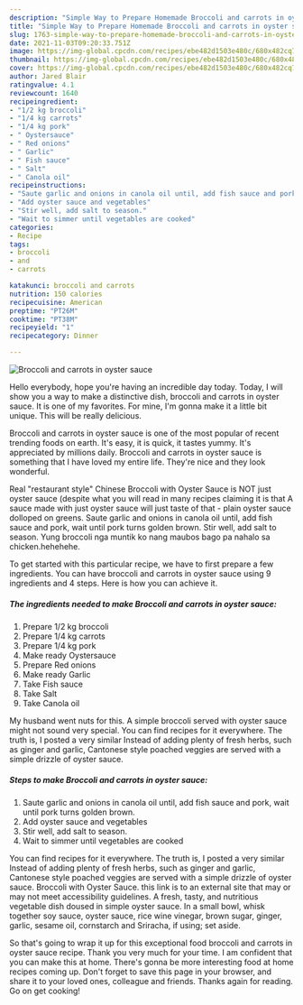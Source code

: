 ```yaml
---
description: "Simple Way to Prepare Homemade Broccoli and carrots in oyster sauce"
title: "Simple Way to Prepare Homemade Broccoli and carrots in oyster sauce"
slug: 1763-simple-way-to-prepare-homemade-broccoli-and-carrots-in-oyster-sauce
date: 2021-11-03T09:20:33.751Z
image: https://img-global.cpcdn.com/recipes/ebe482d1503e480c/680x482cq70/broccoli-and-carrots-in-oyster-sauce-recipe-main-photo.jpg
thumbnail: https://img-global.cpcdn.com/recipes/ebe482d1503e480c/680x482cq70/broccoli-and-carrots-in-oyster-sauce-recipe-main-photo.jpg
cover: https://img-global.cpcdn.com/recipes/ebe482d1503e480c/680x482cq70/broccoli-and-carrots-in-oyster-sauce-recipe-main-photo.jpg
author: Jared Blair
ratingvalue: 4.1
reviewcount: 1640
recipeingredient:
- "1/2 kg broccoli"
- "1/4 kg carrots"
- "1/4 kg pork"
- " Oystersauce"
- " Red onions"
- " Garlic"
- " Fish sauce"
- " Salt"
- " Canola oil"
recipeinstructions:
- "Saute garlic and onions in canola oil until, add fish sauce and pork, wait until pork turns golden brown."
- "Add oyster sauce and vegetables"
- "Stir well, add salt to season."
- "Wait to simmer until vegetables are cooked"
categories:
- Recipe
tags:
- broccoli
- and
- carrots

katakunci: broccoli and carrots 
nutrition: 150 calories
recipecuisine: American
preptime: "PT26M"
cooktime: "PT38M"
recipeyield: "1"
recipecategory: Dinner

---
```



![Broccoli and carrots in oyster sauce](https://img-global.cpcdn.com/recipes/ebe482d1503e480c/680x482cq70/broccoli-and-carrots-in-oyster-sauce-recipe-main-photo.jpg)

Hello everybody, hope you're having an incredible day today. Today, I will show you a way to make a distinctive dish, broccoli and carrots in oyster sauce. It is one of my favorites. For mine, I'm gonna make it a little bit unique. This will be really delicious.

Broccoli and carrots in oyster sauce is one of the most popular of recent trending foods on earth. It's easy, it is quick, it tastes yummy. It's appreciated by millions daily. Broccoli and carrots in oyster sauce is something that I have loved my entire life. They're nice and they look wonderful.

Real &#34;restaurant style&#34; Chinese Broccoli with Oyster Sauce is NOT just oyster sauce (despite what you will read in many recipes claiming it is that A sauce made with just oyster sauce will just taste of that - plain oyster sauce dolloped on greens. Saute garlic and onions in canola oil until, add fish sauce and pork, wait until pork turns golden brown. Stir well, add salt to season. Yung broccoli nga muntik ko nang maubos bago pa nahalo sa chicken.hehehehe.


To get started with this particular recipe, we have to first prepare a few ingredients. You can have broccoli and carrots in oyster sauce using 9 ingredients and 4 steps. Here is how you can achieve it.

<!--inarticleads1-->

##### The ingredients needed to make Broccoli and carrots in oyster sauce:

1. Prepare 1/2 kg broccoli
1. Prepare 1/4 kg carrots
1. Prepare 1/4 kg pork
1. Make ready  Oystersauce
1. Prepare  Red onions
1. Make ready  Garlic
1. Take  Fish sauce
1. Take  Salt
1. Take  Canola oil


My husband went nuts for this. A simple broccoli served with oyster sauce might not sound very special. You can find recipes for it everywhere. The truth is, I posted a very similar Instead of adding plenty of fresh herbs, such as ginger and garlic, Cantonese style poached veggies are served with a simple drizzle of oyster sauce. 

<!--inarticleads2-->

##### Steps to make Broccoli and carrots in oyster sauce:

1. Saute garlic and onions in canola oil until, add fish sauce and pork, wait until pork turns golden brown.
1. Add oyster sauce and vegetables
1. Stir well, add salt to season.
1. Wait to simmer until vegetables are cooked


You can find recipes for it everywhere. The truth is, I posted a very similar Instead of adding plenty of fresh herbs, such as ginger and garlic, Cantonese style poached veggies are served with a simple drizzle of oyster sauce. Broccoli with Oyster Sauce. this link is to an external site that may or may not meet accessibility guidelines. A fresh, tasty, and nutritious vegetable dish doused in simple oyster sauce. In a small bowl, whisk together soy sauce, oyster sauce, rice wine vinegar, brown sugar, ginger, garlic, sesame oil, cornstarch and Sriracha, if using; set aside. 

So that's going to wrap it up for this exceptional food broccoli and carrots in oyster sauce recipe. Thank you very much for your time. I am confident that you can make this at home. There's gonna be more interesting food at home recipes coming up. Don't forget to save this page in your browser, and share it to your loved ones, colleague and friends. Thanks again for reading. Go on get cooking!
